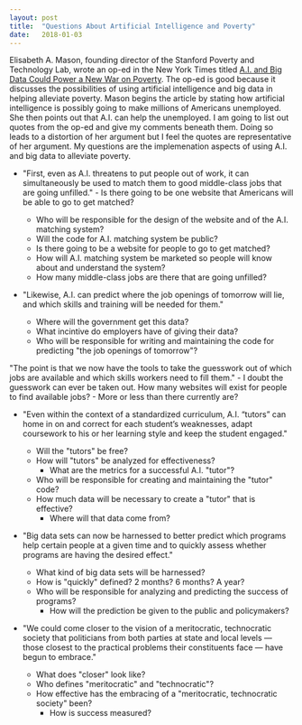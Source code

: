 ```yaml
---
layout: post
title:  "Questions About Artificial Intelligence and Poverty"
date:   2018-01-03
---
```


Elisabeth A. Mason, founding director of the Stanford Poverty and Technology Lab, wrote an op-ed in the New York Times titled [A.I. and Big Data Could Power a New War on Poverty](https://www.nytimes.com/2018/01/01/opinion/ai-and-big-data-could-power-a-new-war-on-poverty.html?_r=0). The op-ed is good because it discusses the possibilities of using artificial intelligence and big data in helping alleviate poverty. Mason begins the article by stating how artificial intelligence is possibly going to make millions of Americans unemployed. She then points out that A.I. can help the unemployed. I am going to list out quotes from the op-ed and give my comments beneath them. Doing so leads to a distortion of her argument but I feel the quotes are representative of her argument. My questions are the implemenation aspects of using A.I. and big data to alleviate poverty. 

- "First, even as A.I. threatens to put people out of work, it can simultaneously be used to match them to good middle-class jobs that are going unfilled."   - Is there going to be one website that Americans will be able to go to get matched?
    - Who will be responsible for the design of the website and of the A.I. matching system?
    - Will the code for A.I. matching system be public? 
    - Is there going to be a website for people to go to get matched? 
    - How will A.I. matching system be marketed so people will know about and understand the system?
    - How many middle-class jobs are there that are going unfilled?

- "Likewise, A.I. can predict where the job openings of tomorrow will lie, and which skills and training will be needed for them."
    - Where will the government get this data?
    - What incintive do employers have of giving their data?
    - Who will be responsible for writing and maintaining the code for predicting "the job openings of tomorrow"?

"The point is that we now have the tools to take the guesswork out of which jobs are available and which skills workers need to fill them."
    - I doubt the guesswork can ever be taken out. How many websites will exist for people to find available jobs?
        - More or less than there currently are? 

- "Even within the context of a standardized curriculum, A.I. “tutors” can home in on and correct for each student’s weaknesses, adapt coursework to his or her learning style and keep the student engaged."
    - Will the "tutors" be free?
    - How will "tutors" be analyzed for effectiveness?
        - What are the metrics for a successful A.I. "tutor"?
    - Who will be responsible for creating and maintaining the "tutor" code?
    - How much data will be necessary to create a "tutor" that is effective?
        - Where will that data come from?

- "Big data sets can now be harnessed to better predict which programs help certain people at a given time and to quickly assess whether programs are having the desired effect."
    - What kind of big data sets will be harnessed?
    - How is "quickly" defined? 2 months? 6 months? A year?
    - Who will be responsible for analyzing and predicting the success of programs?
        - How will the prediction be given to the public and policymakers?

- "We could come closer to the vision of a meritocratic, technocratic society that politicians from both parties at state and local levels — those closest to the practical problems their constituents face — have begun to embrace."
    - What does "closer" look like?
    - Who defines "meritocratic" and "technocratic"?
    - How effective has the embracing of a "meritocratic, technocratic society" been?
        - How is success measured?
